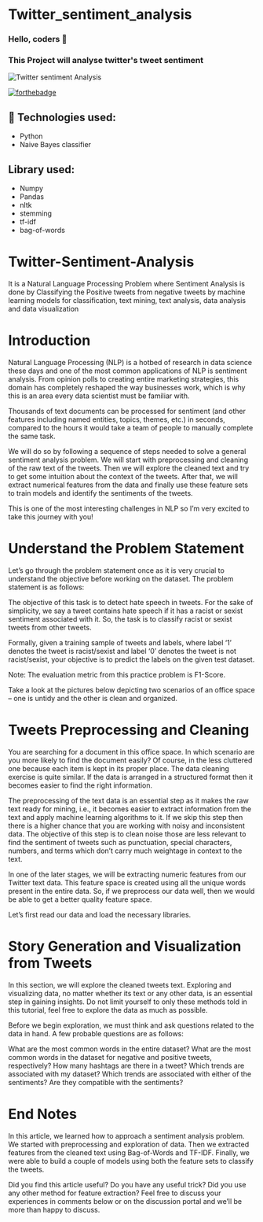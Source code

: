 # Twitter_sentiment_analysis


### Hello, coders 👋
### This Project will analyse twitter's tweet sentiment  

![Twitter sentiment Analysis](https://miro.medium.com/max/2560/1*sDa7Oqnh-zRXPPewKZid4g.png)

[![forthebadge](https://forthebadge.com/images/badges/built-with-love.svg)](https://forthebadge.com)


  
## 🔧 Technologies used:
* Python
* Naive Bayes classifier

## Library used:
* Numpy
* Pandas
* nltk
* stemming
* tf-idf
* bag-of-words

# Twitter-Sentiment-Analysis
It is a Natural Language Processing Problem where Sentiment Analysis is done by Classifying the Positive tweets from negative tweets by machine learning models for classification, text mining, text analysis, data analysis and data visualization

# Introduction
Natural Language Processing (NLP) is a hotbed of research in data science these days and one of the most common applications of NLP is sentiment analysis. From opinion polls to creating entire marketing strategies, this domain has completely reshaped the way businesses work, which is why this is an area every data scientist must be familiar with.

Thousands of text documents can be processed for sentiment (and other features including named entities, topics, themes, etc.) in seconds, compared to the hours it would take a team of people to manually complete the same task.

We will do so by following a sequence of steps needed to solve a general sentiment analysis problem. We will start with preprocessing and cleaning of the raw text of the tweets. Then we will explore the cleaned text and try to get some intuition about the context of the tweets. After that, we will extract numerical features from the data and finally use these feature sets to train models and identify the sentiments of the tweets.

This is one of the most interesting challenges in NLP so I’m very excited to take this journey with you!

# Understand the Problem Statement
Let’s go through the problem statement once as it is very crucial to understand the objective before working on the dataset. The problem statement is as follows:

The objective of this task is to detect hate speech in tweets. For the sake of simplicity, we say a tweet contains hate speech if it has a racist or sexist sentiment associated with it. So, the task is to classify racist or sexist tweets from other tweets.

Formally, given a training sample of tweets and labels, where label ‘1’ denotes the tweet is racist/sexist and label ‘0’ denotes the tweet is not racist/sexist, your objective is to predict the labels on the given test dataset.

Note: The evaluation metric from this practice problem is F1-Score.

Take a look at the pictures below depicting two scenarios of an office space – one is untidy and the other is clean and organized.

# Tweets Preprocessing and Cleaning
You are searching for a document in this office space. In which scenario are you more likely to find the document easily? Of course, in the less cluttered one because each item is kept in its proper place. The data cleaning exercise is quite similar. If the data is arranged in a structured format then it becomes easier to find the right information.

The preprocessing of the text data is an essential step as it makes the raw text ready for mining, i.e., it becomes easier to extract information from the text and apply machine learning algorithms to it. If we skip this step then there is a higher chance that you are working with noisy and inconsistent data. The objective of this step is to clean noise those are less relevant to find the sentiment of tweets such as punctuation, special characters, numbers, and terms which don’t carry much weightage in context to the text.

In one of the later stages, we will be extracting numeric features from our Twitter text data. This feature space is created using all the unique words present in the entire data. So, if we preprocess our data well, then we would be able to get a better quality feature space.

Let’s first read our data and load the necessary libraries.

# Story Generation and Visualization from Tweets
In this section, we will explore the cleaned tweets text. Exploring and visualizing data, no matter whether its text or any other data, is an essential step in gaining insights. Do not limit yourself to only these methods told in this tutorial, feel free to explore the data as much as possible.

Before we begin exploration, we must think and ask questions related to the data in hand. A few probable questions are as follows:

What are the most common words in the entire dataset? What are the most common words in the dataset for negative and positive tweets, respectively? How many hashtags are there in a tweet? Which trends are associated with my dataset? Which trends are associated with either of the sentiments? Are they compatible with the sentiments?

# End Notes
In this article, we learned how to approach a sentiment analysis problem. We started with preprocessing and exploration of data. Then we extracted features from the cleaned text using Bag-of-Words and TF-IDF. Finally, we were able to build a couple of models using both the feature sets to classify the tweets.

Did you find this article useful? Do you have any useful trick? Did you use any other method for feature extraction? Feel free to discuss your experiences in comments below or on the discussion portal and we’ll be more than happy to discuss.
